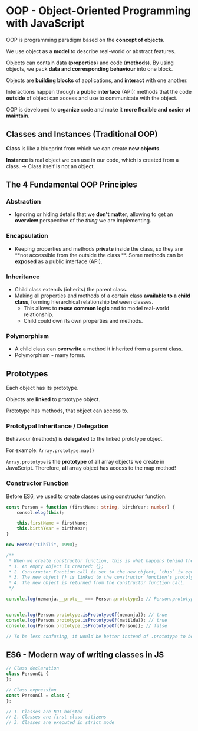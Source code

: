 # OOP - Object-Oriented Programming with JavaScript

OOP is programming paradigm based on the **concept of objects**.

We use object as a **model** to describe real-world or abstract features.

Objects can contain data (**properties**) and code (**methods**). By using objects, we pack **data and corresponding
behaviour** into one block.

Objects are **building blocks** of applications, and **interact** with one another.

Interactions happen through a **public interface** (API): methods that the code **outside** of object can access and use
to
communicate with the object.

OOP is developed to **organize** code and make it **more flexible and easier ot maintain**.

## Classes and Instances (Traditional OOP)

**Class** is like a blueprint from which we can create **new objects**.

**Instance** is real object we can use in our code, which is created from a class. -> Class itself is not an object.

## The 4 Fundamental OOP Principles

### Abstraction

* Ignoring or hiding details that we **don't matter**, allowing to get an **overview** perspective of the _thing_ we are
  implementing.

### Encapsulation

* Keeping properties and methods **private** inside the class, so they are **not accessible from the outside the class
  **. Some methods can be **exposed** as a public interface (API).

### Inheritance

* Child class extends (inherits) the parent class.
* Making all properties and methods of a certain class **available to a child class**, forming hierarchical relationship
  between classes.
    * This allows to **reuse common logic** and to model real-world relationship.
    * Child could own its own properties and methods.

### Polymorphism

* A child class can **overwrite** a method it inherited from a parent class.
* Polymorphism - many forms.

## Prototypes

Each object has its prototype.

Objects are **linked** to prototype object.

Prototype has methods, that object can access to.

### Prototypal Inheritance / Delegation

Behaviour (methods) is **delegated** to the linked prototype object.

For example:
`Array.prototype.map()`

`Array.prototype` is the **prototype** of all array objects we create in JavaScript. Therefore, **all** array object has
access to the map method!

### Constructor Function

Before ES6, we used to create classes using constructor function.

```ts
const Person = function (firstName: string, birthYear: number) {
    consol.elog(this);

    this.firstName = firstName;
    this.birthYear = birthYear;
}

new Person("Cihili", 1990);

/**
 * When we create constructor function, this is what happens behind the scenes (using `new` keyword):
 * 1. An empty object is created: {};
 * 2. Constructor Function call is set to the new object, `this` is equal to newly created object: this = {};
 * 3. The new object {} is linked to the constructor function's prototype property (`__proto__` property);
 * 4. The new object is returned from the constructor function call.
 */
```

```ts
console.log(nemanja.__proto__ === Person.prototype); // Person.prototype is not prototype of Person, but instead it is what is going to be used as prototype of all the objects that are created from Person constructor function.


console.log(Person.prototype.isPrototypeOf(nemanja)); // true
console.log(Person.prototype.isPrototypeOf(matilda)); // true
console.log(Person.prototype.isPrototypeOf(Person)); // false

// To be less confusing, it would be better instead of .prototype to be called like: .prototypeOfLinkedObjects
```

## ES6 - Modern way of writing classes in JS

```js
// Class declaration
class PersonCL {
};

// Class expression
const PersonCl = class {
};

// 1. Classes are NOT hoisted
// 2. Classes are first-class citizens
// 3. Classes are executed in strict mode
```